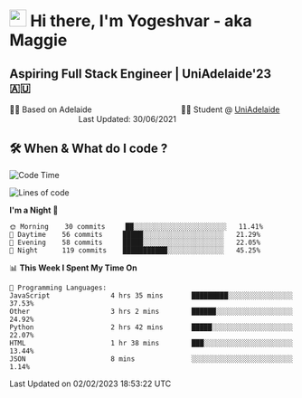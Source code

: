 <h1><img src="https://emojis.slackmojis.com/emojis/images/1531849430/4246/blob-sunglasses.gif?1531849430" width="30"/> Hi there, I'm Yogeshvar - aka Maggie</h1>

## Aspiring Full Stack Engineer | UniAdelaide'23 🇦🇺  
🏂🏻  Based on Adelaide &nbsp;&nbsp;&nbsp;&nbsp;&nbsp;&nbsp;&nbsp;&nbsp;&nbsp;&nbsp;&nbsp;&nbsp;&nbsp;&nbsp;&nbsp;&nbsp;&nbsp;&nbsp;&nbsp;&nbsp;&nbsp;&nbsp;&nbsp;&nbsp;&nbsp;&nbsp;&nbsp;&nbsp;&nbsp;&nbsp;&nbsp;&nbsp;&nbsp;&nbsp;&nbsp;&nbsp;&nbsp;&nbsp;&nbsp;👨‍💻 Student @ [UniAdelaide](https://www.adelaide.edu.au)   &nbsp;&nbsp;&nbsp;&nbsp;&nbsp;&nbsp;&nbsp;&nbsp;&nbsp;&nbsp;&nbsp;&nbsp;&nbsp;&nbsp;&nbsp;&nbsp;&nbsp;&nbsp;&nbsp;&nbsp;&nbsp;&nbsp;&nbsp;&nbsp;&nbsp;&nbsp;&nbsp;&nbsp;&nbsp;&nbsp;&nbsp;Last Updated: 30/06/2021

## 🛠 When & What do I code ?  

<!--START_SECTION:waka-->
![Code Time](http://img.shields.io/badge/Code%20Time-1%2C923%20hrs%208%20mins-blue)

![Lines of code](https://img.shields.io/badge/From%20Hello%20World%20I%27ve%20Written-2%20Million%20lines%20of%20code-blue)

**I'm a Night 🦉** 

```text
🌞 Morning    30 commits     ██░░░░░░░░░░░░░░░░░░░░░░░   11.41% 
🌆 Daytime    56 commits     █████░░░░░░░░░░░░░░░░░░░░   21.29% 
🌃 Evening    58 commits     █████░░░░░░░░░░░░░░░░░░░░   22.05% 
🌙 Night      119 commits    ███████████░░░░░░░░░░░░░░   45.25%

```


📊 **This Week I Spent My Time On** 

```text
💬 Programming Languages: 
JavaScript               4 hrs 35 mins       █████████░░░░░░░░░░░░░░░░   37.53% 
Other                    3 hrs 2 mins        ██████░░░░░░░░░░░░░░░░░░░   24.92% 
Python                   2 hrs 42 mins       █████░░░░░░░░░░░░░░░░░░░░   22.07% 
HTML                     1 hr 38 mins        ███░░░░░░░░░░░░░░░░░░░░░░   13.44% 
JSON                     8 mins              ░░░░░░░░░░░░░░░░░░░░░░░░░   1.14%

```


 Last Updated on 02/02/2023 18:53:22 UTC
<!--END_SECTION:waka-->
